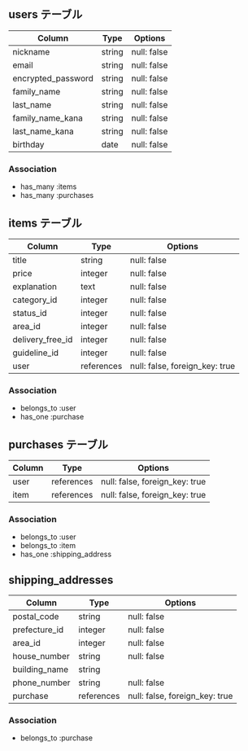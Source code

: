 

## users テーブル

| Column                | Type    | Options     |
| --------              | ------  | ----------- |
| nickname              | string  | null: false |
| email                 | string  | null: false |
| encrypted_password    | string  | null: false |
| family_name           | string  | null: false |
| last_name             | string  | null: false |
| family_name_kana      | string  | null: false |
| last_name_kana        | string  | null: false |
| birthday              | date    | null: false |


### Association
- has_many :items
- has_many :purchases

## items テーブル

| Column           | Type       | Options                        |
| ------------     | ------     | -----------                    |
| title            | string     | null: false                    |
| price            | integer    | null: false                    |
| explanation      | text       | null: false                    |
| category_id      | integer    | null: false                    |
| status_id        | integer    | null: false                    |
| area_id          | integer    | null: false                    |
| delivery_free_id | integer    | null: false                    |
| guideline_id     | integer    | null: false                    |
| user             | references | null: false, foreign_key: true |

### Association
- belongs_to :user
- has_one    :purchase

## purchases テーブル

| Column         | Type       | Options                        |
| ----------     | ------     | -----------                    |
| user           | references | null: false, foreign_key: true |
| item           | references | null: false, foreign_key: true |

### Association
- belongs_to :user
- belongs_to :item
- has_one    :shipping_address

## shipping_addresses

| Column          | Type       | Options      |
| ---------       | --------   | ------------ |
| postal_code     | string     | null: false  |
| prefecture_id   | integer    | null: false  |
| area_id         | integer    | null: false  |
| house_number    | string     | null: false  |
| building_name   | string     |
| phone_number    | string     | null: false  |
| purchase        | references | null: false, foreign_key: true |

### Association
- belongs_to :purchase